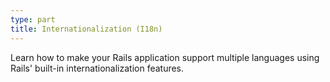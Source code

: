 ```yaml
---
type: part
title: Internationalization (I18n)
---
```


Learn how to make your Rails application support multiple languages using Rails' built-in internationalization features.